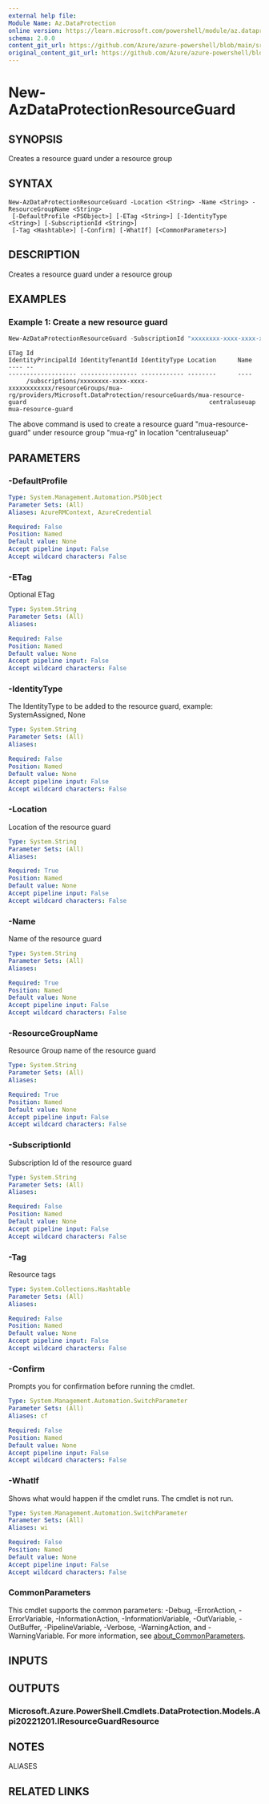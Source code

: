 ```yaml
---
external help file: 
Module Name: Az.DataProtection
online version: https://learn.microsoft.com/powershell/module/az.dataprotection/new-azdataprotectionresourceguard
schema: 2.0.0
content_git_url: https://github.com/Azure/azure-powershell/blob/main/src/DataProtection/help/New-AzDataProtectionResourceGuard.md
original_content_git_url: https://github.com/Azure/azure-powershell/blob/main/src/DataProtection/help/New-AzDataProtectionResourceGuard.md
---
```


# New-AzDataProtectionResourceGuard

## SYNOPSIS
Creates a resource guard under a resource group

## SYNTAX

```
New-AzDataProtectionResourceGuard -Location <String> -Name <String> -ResourceGroupName <String>
 [-DefaultProfile <PSObject>] [-ETag <String>] [-IdentityType <String>] [-SubscriptionId <String>]
 [-Tag <Hashtable>] [-Confirm] [-WhatIf] [<CommonParameters>]
```

## DESCRIPTION
Creates a resource guard under a resource group

## EXAMPLES

### Example 1: Create a new resource guard
```powershell
New-AzDataProtectionResourceGuard -SubscriptionId "xxxxxxxx-xxxx-xxxx-xxxxxxxxxxxx" -ResourceGroupName "mua-rg" -Name "mua-resource-guard" -Location "centraluseuap"
```

```output
ETag Id                                                                                                                                                       IdentityPrincipalId IdentityTenantId IdentityType Location      Name
---- --                                                                                                                                                       ------------------- ---------------- ------------ --------      ----
     /subscriptions/xxxxxxxx-xxxx-xxxx-xxxxxxxxxxxx/resourceGroups/mua-rg/providers/Microsoft.DataProtection/resourceGuards/mua-resource-guard                                                   centraluseuap mua-resource-guard
```

The above command is used to create a resource guard "mua-resource-guard" under resource group "mua-rg" in location "centraluseuap"

## PARAMETERS

### -DefaultProfile


```yaml
Type: System.Management.Automation.PSObject
Parameter Sets: (All)
Aliases: AzureRMContext, AzureCredential

Required: False
Position: Named
Default value: None
Accept pipeline input: False
Accept wildcard characters: False
```

### -ETag
Optional ETag

```yaml
Type: System.String
Parameter Sets: (All)
Aliases:

Required: False
Position: Named
Default value: None
Accept pipeline input: False
Accept wildcard characters: False
```

### -IdentityType
The IdentityType to be added to the resource guard, example: SystemAssigned, None

```yaml
Type: System.String
Parameter Sets: (All)
Aliases:

Required: False
Position: Named
Default value: None
Accept pipeline input: False
Accept wildcard characters: False
```

### -Location
Location of the resource guard

```yaml
Type: System.String
Parameter Sets: (All)
Aliases:

Required: True
Position: Named
Default value: None
Accept pipeline input: False
Accept wildcard characters: False
```

### -Name
Name of the resource guard

```yaml
Type: System.String
Parameter Sets: (All)
Aliases:

Required: True
Position: Named
Default value: None
Accept pipeline input: False
Accept wildcard characters: False
```

### -ResourceGroupName
Resource Group name of the resource guard

```yaml
Type: System.String
Parameter Sets: (All)
Aliases:

Required: True
Position: Named
Default value: None
Accept pipeline input: False
Accept wildcard characters: False
```

### -SubscriptionId
Subscription Id of the resource guard

```yaml
Type: System.String
Parameter Sets: (All)
Aliases:

Required: False
Position: Named
Default value: None
Accept pipeline input: False
Accept wildcard characters: False
```

### -Tag
Resource tags

```yaml
Type: System.Collections.Hashtable
Parameter Sets: (All)
Aliases:

Required: False
Position: Named
Default value: None
Accept pipeline input: False
Accept wildcard characters: False
```

### -Confirm
Prompts you for confirmation before running the cmdlet.

```yaml
Type: System.Management.Automation.SwitchParameter
Parameter Sets: (All)
Aliases: cf

Required: False
Position: Named
Default value: None
Accept pipeline input: False
Accept wildcard characters: False
```

### -WhatIf
Shows what would happen if the cmdlet runs.
The cmdlet is not run.

```yaml
Type: System.Management.Automation.SwitchParameter
Parameter Sets: (All)
Aliases: wi

Required: False
Position: Named
Default value: None
Accept pipeline input: False
Accept wildcard characters: False
```

### CommonParameters
This cmdlet supports the common parameters: -Debug, -ErrorAction, -ErrorVariable, -InformationAction, -InformationVariable, -OutVariable, -OutBuffer, -PipelineVariable, -Verbose, -WarningAction, and -WarningVariable. For more information, see [about_CommonParameters](http://go.microsoft.com/fwlink/?LinkID=113216).

## INPUTS

## OUTPUTS

### Microsoft.Azure.PowerShell.Cmdlets.DataProtection.Models.Api20221201.IResourceGuardResource

## NOTES

ALIASES

## RELATED LINKS

